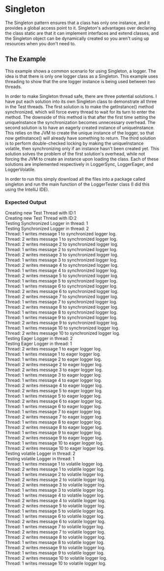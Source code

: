 # Singleton
The Singleton pattern ensures that a class has only one instance, and it provides a global access point to it. Singleton's advantages over declaring the class static are that it can implement interfaces and extend classes, and the Singleton object can be dynamically created so you aren't using up resources when you don't need to.

## The Example
This example shows a common scenario for using Singleton, a logger. The idea is that there is only one logger class as a Singleton. This example uses threading to show that the one logger instance is being used between two threads.

In order to make Singleton thread safe, there are three potential solutions. I have put each solution into its own Singleton class to demonstrate all three in the Test threads. The first solution is to make the getInstance() method synchronized, which will force every thread to wait for its turn to enter the method. The downside of this method is that after the first time setting the uniqueInstance the synchronization becomes unnecessary overhead. The second solution is to have an eagerly created instance of uniqueInstance. This relies on the JVM to create the unique instance of the logger, so that now getInstance() will already have something to return. The third solution is to perform double-checked locking by making the uniqueInstance volatile, then synchronizing only if an instance hasn't been created yet. This solution solves the problem of the first solution's overhead, while not forcing the JVM to create an instance upon loading the class. Each of these solutions are implemented respectively in LoggerSync, LoggerEager, and LoggerVolatile.

In order to run this simply download all the files into a package called singleton and run the main function of the LoggerTester class (I did this using the IntelliJ IDE).

### Expected Output
Creating new Test Thread with ID:1<br/>
Creating new Test Thread with ID:2<br/>
Testing Synchronized Logger in thread: 1<br/>
Testing Synchronized Logger in thread: 2<br/>
Thread: 1 writes message 1 to synchronized logger log.<br/>
Thread: 2 writes message 1 to synchronized logger log.<br/>
Thread: 2 writes message 2 to synchronized logger log.<br/>
Thread: 1 writes message 2 to synchronized logger log.<br/>
Thread: 2 writes message 3 to synchronized logger log.<br/>
Thread: 1 writes message 3 to synchronized logger log.<br/>
Thread: 2 writes message 4 to synchronized logger log.<br/>
Thread: 1 writes message 4 to synchronized logger log.<br/>
Thread: 2 writes message 5 to synchronized logger log.<br/>
Thread: 1 writes message 5 to synchronized logger log.<br/>
Thread: 1 writes message 6 to synchronized logger log.<br/>
Thread: 2 writes message 6 to synchronized logger log.<br/>
Thread: 2 writes message 7 to synchronized logger log.<br/>
Thread: 1 writes message 7 to synchronized logger log.<br/>
Thread: 2 writes message 8 to synchronized logger log.<br/>
Thread: 1 writes message 8 to synchronized logger log.<br/>
Thread: 1 writes message 9 to synchronized logger log.<br/>
Thread: 2 writes message 9 to synchronized logger log.<br/>
Thread: 1 writes message 10 to synchronized logger log.<br/>
Thread: 2 writes message 10 to synchronized logger log.<br/>
Testing Eager Logger in thread: 2<br/>
Testing Eager Logger in thread: 1<br/>
Thread: 2 writes message 1 to eager logger log.<br/>
Thread: 1 writes message 1 to eager logger log.<br/>
Thread: 1 writes message 2 to eager logger log.<br/>
Thread: 2 writes message 2 to eager logger log.<br/>
Thread: 2 writes message 3 to eager logger log.<br/>
Thread: 1 writes message 3 to eager logger log.<br/>
Thread: 1 writes message 4 to eager logger log.<br/>
Thread: 2 writes message 4 to eager logger log.<br/>
Thread: 2 writes message 5 to eager logger log.<br/>
Thread: 1 writes message 5 to eager logger log.<br/>
Thread: 2 writes message 6 to eager logger log.<br/>
Thread: 1 writes message 6 to eager logger log.<br/>
Thread: 1 writes message 7 to eager logger log.<br/>
Thread: 2 writes message 7 to eager logger log.<br/>
Thread: 1 writes message 8 to eager logger log.<br/>
Thread: 2 writes message 8 to eager logger log.<br/>
Thread: 1 writes message 9 to eager logger log.<br/>
Thread: 2 writes message 9 to eager logger log.<br/>
Thread: 1 writes message 10 to eager logger log.<br/>
Thread: 2 writes message 10 to eager logger log.<br/>
Testing volatile Logger in thread: 2<br/>
Testing volatile Logger in thread: 1<br/>
Thread: 1 writes message 1 to volatile logger log.<br/>
Thread: 2 writes message 1 to volatile logger log.<br/>
Thread: 1 writes message 2 to volatile logger log.<br/>
Thread: 2 writes message 2 to volatile logger log.<br/>
Thread: 2 writes message 3 to volatile logger log.<br/>
Thread: 1 writes message 3 to volatile logger log.<br/>
Thread: 1 writes message 4 to volatile logger log.<br/>
Thread: 2 writes message 4 to volatile logger log.<br/>
Thread: 2 writes message 5 to volatile logger log.<br/>
Thread: 1 writes message 5 to volatile logger log.<br/>
Thread: 1 writes message 6 to volatile logger log.<br/>
Thread: 2 writes message 6 to volatile logger log.<br/>
Thread: 1 writes message 7 to volatile logger log.<br/>
Thread: 2 writes message 7 to volatile logger log.<br/>
Thread: 2 writes message 8 to volatile logger log.<br/>
Thread: 1 writes message 8 to volatile logger log.<br/>
Thread: 2 writes message 9 to volatile logger log.<br/>
Thread: 1 writes message 9 to volatile logger log.<br/>
Thread: 2 writes message 10 to volatile logger log.<br/>
Thread: 1 writes message 10 to volatile logger log.
